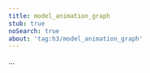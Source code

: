 ```yaml
---
title: model_animation_graph
stub: true
noSearch: true
about: 'tag:h3/model_animation_graph'
---
```

  ...
  